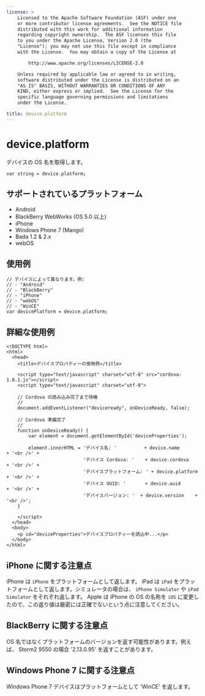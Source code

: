 ```yaml
---
license: >
    Licensed to the Apache Software Foundation (ASF) under one
    or more contributor license agreements.  See the NOTICE file
    distributed with this work for additional information
    regarding copyright ownership.  The ASF licenses this file
    to you under the Apache License, Version 2.0 (the
    "License"); you may not use this file except in compliance
    with the License.  You may obtain a copy of the License at

        http://www.apache.org/licenses/LICENSE-2.0

    Unless required by applicable law or agreed to in writing,
    software distributed under the License is distributed on an
    "AS IS" BASIS, WITHOUT WARRANTIES OR CONDITIONS OF ANY
    KIND, either express or implied.  See the License for the
    specific language governing permissions and limitations
    under the License.

title: device.platform
---
```


device.platform
===============

デバイスの OS 名を取得します。

    var string = device.platform;

サポートされているプラットフォーム
-------------------

- Android
- BlackBerry WebWorks (OS 5.0 以上)
- iPhone
- Windows Phone 7 (Mango)
- Bada 1.2 & 2.x
- webOS

使用例
-------------

    // デバイスによって異なります。例:
    // - "Android"
    // - "BlackBerry"
    // - "iPhone"
    // - "webOS"
    // - "WinCE"
    var devicePlatform = device.platform;

詳細な使用例
------------

    <!DOCTYPE html>
    <html>
      <head>
        <title>デバイスプロパティーの使用例</title>

        <script type="text/javascript" charset="utf-8" src="cordova-1.8.1.js"></script>
        <script type="text/javascript" charset="utf-8">

        // Cordova の読み込み完了まで待機
        //
        document.addEventListener("deviceready", onDeviceReady, false);

        // Cordova 準備完了
        //
        function onDeviceReady() {
            var element = document.getElementById('deviceProperties');

            element.innerHTML = 'デバイス名: '          + device.name       + '<br />' +
                                'デバイス Cordova: '    + device.cordova    + '<br />' +
                                'デバイスプラットフォーム: ' + device.platform + '<br />' +
                                'デバイス UUID: '       + device.uuid       + '<br />' +
                                'デバイスバージョン: '  + device.version    + '<br />';
        }

        </script>
      </head>
      <body>
        <p id="deviceProperties">デバイスプロパティーを読込中...</p>
      </body>
    </html>

iPhone に関する注意点
-------------

iPhone は `iPhone` をプラットフォームとして返します。 iPad は `iPad` をプラットフォームとして返します。シミュレータの場合は、 `iPhone Simulator` や `iPad Simulator` をそれぞれ返します。 Apple は iPhone の OS の名称を `iOS` に変更したので、この返り値は厳密には正確でないという点に注意してください。

BlackBerry に関する注意点
-----------------

OS 名ではなくプラットフォームのバージョンを返す可能性があります。例えば、 Storm2 9550 の場合 '2.13.0.95' を返すことがあります。

Windows Phone 7 に関する注意点
-----------------

Windows Phone 7 デバイスはプラットフォームとして 'WinCE' を返します。
